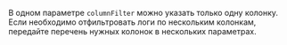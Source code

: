 В одном параметре `columnFilter` можно указать только одну колонку. Если необходимо отфильтровать логи по нескольким колонкам, передайте перечень нужных колонок в нескольких параметрах.
